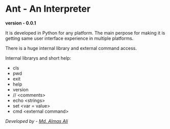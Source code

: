 # Ant - An Interpreter

**version - 0.0.1**

It is developed in Python for any platform. The main perpose for making it is getting same user interface experience in multiple platforms.

There is a huge internal library and external command access.

Internal librarys and short help:
- cls 
- pwd 
- exit 
- help 
- version 
- // \<comments>
- echo \<strings> 
- set \<var = value> 
- cmd \<external command> 


*Developed by - [Md. Almas Ali][1]* 

[1]: <https://github.com/Almas-Ali> "Md. Almas Ali" 